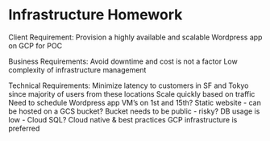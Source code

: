 # Infrastructure Homework

Client Requirement:
Provision a highly available and scalable Wordpress app on GCP for POC

Business Requirements:
Avoid downtime and cost is not a factor
Low complexity of infrastructure management 

Technical Requirements:
Minimize latency to customers in SF and Tokyo since majority of users from these locations
Scale quickly based on traffic
Need to schedule Wordpress app VM’s on 1st and 15th?
Static website - can be hosted on a GCS bucket?
Bucket needs to be public - risky?
DB usage is low - Cloud SQL?
Cloud native & best practices GCP infrastructure is preferred
